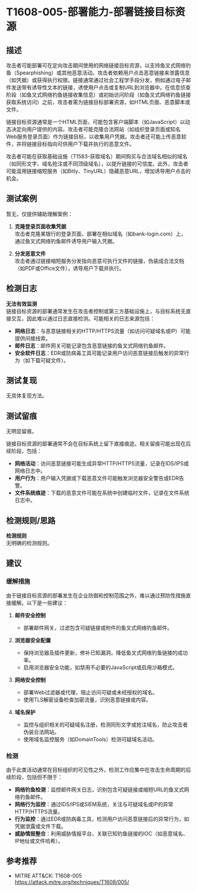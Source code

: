 # T1608-005-部署能力-部署链接目标资源

## 描述

攻击者可能部署可在定向攻击期间使用的网络链接目标资源，以支持鱼叉式网络钓鱼（Spearphishing）或其他恶意活动。攻击者依赖用户点击恶意链接来泄露信息（如凭据）或获得执行权限。链接通常通过社会工程学手段分发，例如通过电子邮件发送带有诱导性文本的链接，诱使用户点击或复制URL到浏览器中。在信息侦查阶段（如鱼叉式网络钓鱼链接收集信息）或初始访问阶段（如鱼叉式网络钓鱼链接获取系统访问）之前，攻击者需为链接目标部署资源，如HTML页面、恶意脚本或文件。

链接目标资源通常是一个HTML页面，可能包含客户端脚本（如JavaScript）以动态决定向用户提供的内容。攻击者可能克隆合法网站（如组织登录页面或知名Web服务登录页面）作为链接目标，以收集用户凭据。攻击者还可能上传恶意软件，并将链接目标指向可供用户下载并执行的恶意文件。

攻击者可能在获取基础设施（T1583-获取域名）期间购买与合法域名相似的域名（如同形文字、域名抢注或不同顶级域名），以提升链接的可信度。此外，攻击者可能滥用链接缩短服务（如Bitly、TinyURL）隐藏恶意URL，增加诱导用户点击的机会。

## 测试案例

暂无，仅提供辅助理解案例：

1. **克隆登录页面收集凭据**  
   攻击者克隆某银行的登录页面，部署在相似域名（如bank-login.com）上，通过鱼叉式网络钓鱼邮件诱导用户输入凭据。

2. **分发恶意文件**  
   攻击者通过链接缩短服务分发指向恶意可执行文件的链接，伪装成合法文档（如PDF或Office文件），诱导用户下载并执行。

## 检测日志

**无法有效监测**  
链接目标资源的部署通常发生在攻击者控制或第三方基础设施上，与目标系统无直接交互，因此难以通过日志直接检测。可能相关的日志来源包括：

- **网络日志**：与恶意链接相关的HTTP/HTTPS流量（如访问可疑域名或IP）可能提供间接线索。
- **邮件日志**：邮件网关可能记录包含恶意链接的鱼叉式网络钓鱼邮件。
- **安全软件日志**：EDR或防病毒工具可能记录用户访问恶意链接后触发的异常行为（如下载可疑文件）。

## 测试复现

无具体复现方法。  

## 测试留痕

无明显留痕。  

链接目标资源的部署通常不会在目标系统上留下直接痕迹。相关留痕可能出现在后续阶段，包括：

- **网络活动**：访问恶意链接可能生成异常HTTP/HTTPS流量，记录在IDS/IPS或网络日志中。
- **用户行为**：用户输入凭据或下载恶意文件可能触发浏览器安全警告或EDR告警。
- **文件系统痕迹**：下载的恶意文件可能在系统中创建临时文件，记录在文件系统日志中。

## 检测规则/思路

**检测规则**  
无明确的检测规则。

## 建议

### 缓解措施

由于链接目标资源的部署发生在企业防御和控制范围之外，难以通过预防性措施直接缓解。以下是一些建议：

1. **邮件安全控制**  
   - 部署邮件网关，过滤包含可疑链接或附件的鱼叉式网络钓鱼邮件。  

2. **浏览器安全配置**  
   - 保持浏览器及插件更新，修补已知漏洞，降低鱼叉式网络钓鱼链接的成功率。  
   - 启用浏览器安全功能，如禁用不必要的JavaScript或启用沙箱模式。

3. **网络安全控制**  
   - 部署Web过滤器或代理，阻止访问可疑或未经授权的域名。  
   - 使用TLS解密设备检查加密流量，识别恶意链接或内容。  

4. **域名保护**  
   - 监控与组织相关的可疑域名注册，检测同形文字或抢注域名，防止攻击者伪装合法网站。  
   - 使用域名监控服务（如DomainTools）检测可疑域名活动。

### 检测

由于此类活动通常在目标组织的可见性之外，检测工作应集中在攻击生命周期的后续阶段，包括但不限于：  
- **网络钓鱼检测**：监控邮件网关日志，识别包含可疑链接或缩短URL的鱼叉式网络钓鱼邮件。  
- **网络行为监控**：通过IDS/IPS或SIEM系统，关注与可疑域名或IP的异常HTTP/HTTPS流量。  
- **行为监控**：通过EDR或防病毒工具，检测用户访问恶意链接后的异常行为，如凭据泄露或文件下载。  
- **威胁情报整合**：利用威胁情报平台，关联已知钓鱼链接的IOC（如恶意域名、IP地址或文件哈希）。

## 参考推荐

- MITRE ATT&CK: T1608-005  
  <https://attack.mitre.org/techniques/T1608/005/>